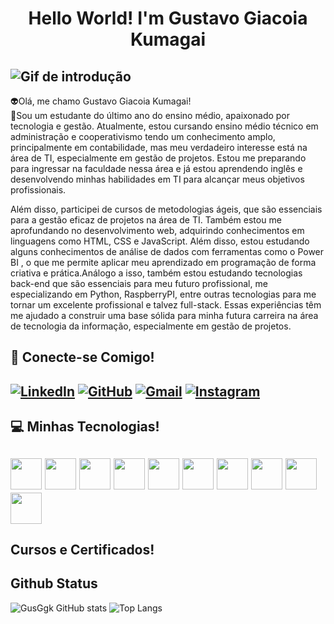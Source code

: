 <h1 align="center"> Hello World! I'm Gustavo Giacoia Kumagai </h1>


![Gif de introdução](https://user-images.githubusercontent.com/74038190/225813708-98b745f2-7d22-48cf-9150-083f1b00d6c9.gif)
-------------
👽Olá, me chamo Gustavo Giacoia Kumagai! <br>
💬Sou um estudante do último ano do ensino médio, apaixonado por tecnologia e gestão. Atualmente, estou cursando ensino médio técnico em administração e cooperativismo tendo um conhecimento amplo, principalmente em contabilidade, mas meu verdadeiro interesse está na área de TI, especialmente em gestão de projetos. Estou me preparando para ingressar na faculdade nessa área e já estou aprendendo inglês e desenvolvendo minhas habilidades em TI para alcançar meus objetivos profissionais.

Além disso, participei de cursos de metodologias ágeis, que são essenciais para a gestão eficaz de projetos na área de TI. Também estou me aprofundando no desenvolvimento web, adquirindo conhecimentos em linguagens como HTML, CSS e JavaScript. Além disso, estou estudando alguns conhecimentos de análise de dados com ferramentas como o Power BI , o que me permite aplicar meu aprendizado em programação de forma criativa e prática.Análogo a isso, também estou estudando tecnologias back-end que são essenciais para meu futuro profissional, me especializando em Python, RaspberryPI, entre outras tecnologias para me tornar um excelente profissional e talvez full-stack. Essas experiências têm me ajudado a construir uma base sólida para minha futura carreira na área de tecnologia da informação, especialmente em gestão de projetos.
## 📱 Conecte-se Comigo!
[![LinkedIn](https://img.shields.io/badge/LinkedIn-black?style=for-the-badge&logo=linkedin&logoColor=white)](https://www.linkedin.com/in/gustavo-giacoia-kumagai-35abb2278/)
[![GitHub](https://img.shields.io/badge/GitHub-black?style=for-the-badge&logo=github&logoColor=white)](https://github.com/GusGgk)
[![Gmail](https://img.shields.io/badge/Gmail-black?style=for-the-badge&logo=gmail&logoColor=red)](mailto:gukumagai@gmail.com)
[![Instagram](https://img.shields.io/badge/Instagram-black?style=for-the-badge&logo=instagram&logoColor=red)](https://www.instagram.com/_gustavo.gk/)
---------
## 💻 Minhas Tecnologias!
<img src="https://cdn.jsdelivr.net/gh/devicons/devicon@latest/icons/python/python-original.svg" width="50px"/> <img src="https://cdn.jsdelivr.net/gh/devicons/devicon@latest/icons/raspberrypi/raspberrypi-original.svg" width="50px"/>
<img src="https://cdn.jsdelivr.net/gh/devicons/devicon@latest/icons/git/git-original.svg" width="50px" />
<img src="https://cdn.jsdelivr.net/gh/devicons/devicon@latest/icons/css3/css3-original-wordmark.svg" width="50px" />
<img src="https://cdn.jsdelivr.net/gh/devicons/devicon@latest/icons/html5/html5-original.svg" width="50px" />
<img src="https://cdn.jsdelivr.net/gh/devicons/devicon@latest/icons/javascript/javascript-original.svg" width="50px" />
<img src="https://cdn.jsdelivr.net/gh/devicons/devicon@latest/icons/markdown/markdown-original.svg" width="50px" />
<img src="https://cdn.jsdelivr.net/gh/devicons/devicon@latest/icons/github/github-original-wordmark.svg" width="50px" />
<img src="https://cdn.jsdelivr.net/gh/devicons/devicon@latest/icons/vscode/vscode-original.svg" width="50px" />
<img src="https://cdn.jsdelivr.net/gh/devicons/devicon@latest/icons/canva/canva-original.svg" width="50px" />
---------

## Cursos e Certificados!






## Github Status
![GusGgk GitHub stats](https://github-readme-stats.vercel.app/api?username=GusGgk&show_icons=true&theme=highcontrast)
![Top Langs](https://github-readme-stats-git-masterrstaa-rickstaa.vercel.app/api/top-langs/?username=GusGgk&bg_color=000&border_color=30A3DC&title_color=E94D5F&text_color=FFF)
